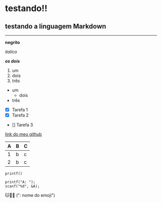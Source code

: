 # testando!!
## testando a linguagem Markdown
---
**negrito** 

*italico*

__*os dois*__

1. um
2. dois
3. três

* um
   * dois
* três

- [x] Tarefa 1
- [x] Tarefa 2
- [] Tarefa 3

[link do meu github](https://github.com/amandaaarantes)


A  |B  |C  
---|---|---
1 | b | c
2 | b | c


`printf()`
```
printf("A: ");
scanf("%d", &A);
```
🐱🥇🧸 (": nome do emoji")
